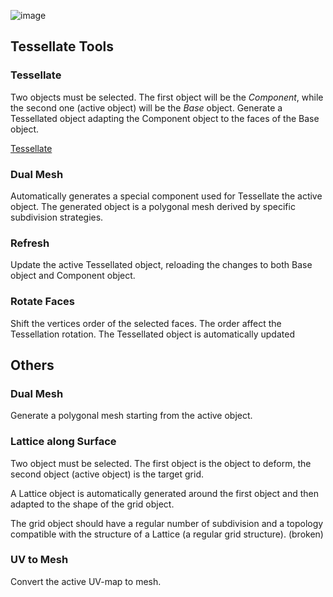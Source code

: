 ![image](http://alessandrozomparelli.com/tissue/Tissue%20Tools.jpg)

Tessellate Tools
------
### Tessellate
Two objects must be selected. The first object will be the _Component_, while the second one (active object) will be the _Base_ object.
Generate a Tessellated object adapting the Component object to the faces of the Base object.

[Tessellate](https://github.com/alessandro-zomparelli/tissue/wiki/Tessellate)

### Dual Mesh
Automatically generates a special component used for Tessellate the active object. The generated object is a polygonal mesh derived by specific subdivision strategies.

### Refresh
Update the active Tessellated object, reloading the changes to both Base object and Component object.
### Rotate Faces
Shift the vertices order of the selected faces. The order affect the Tessellation rotation. The Tessellated object is automatically updated

Others
------
### Dual Mesh
Generate a polygonal mesh starting from the active object. 
### Lattice along Surface
Two object must be selected. The first object is the object to deform, the second object (active object) is the target grid. 

A Lattice object is automatically generated around the first object and then adapted to the shape of the grid object.

The grid object should have a regular number of subdivision and a topology compatible with the structure of a Lattice (a regular grid structure).
(broken)
### UV to Mesh
Convert the active UV-map to mesh. 
